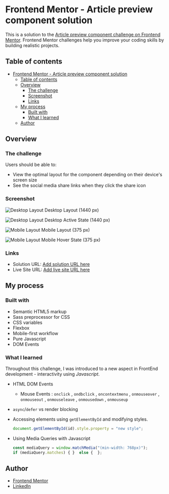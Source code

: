# Frontend Mentor - Article preview component solution

This is a solution to the [Article preview component challenge on Frontend Mentor](https://www.frontendmentor.io/challenges/article-preview-component-dYBN_pYFT). Frontend Mentor challenges help you improve your coding skills by building realistic projects. 

## Table of contents

- [Frontend Mentor - Article preview component solution](#frontend-mentor---article-preview-component-solution)
  - [Table of contents](#table-of-contents)
  - [Overview](#overview)
    - [The challenge](#the-challenge)
    - [Screenshot](#screenshot)
    - [Links](#links)
  - [My process](#my-process)
    - [Built with](#built-with)
    - [What I learned](#what-i-learned)
  - [Author](#author)

## Overview

### The challenge

Users should be able to:

- View the optimal layout for the component depending on their device's screen size
- See the social media share links when they click the share icon

### Screenshot

![Desktop Layout](/Screenshots/Desktop_Capture.png)
Desktop Layout (1440 px)  

![Desktop Layout](/Screenshots/Desktop_Active_Capture.png)
Desktop Active State (1440 px) 

![Mobile Layout](/Screenshots/Mobile_Capture.png)
Mobile Layout (375 px)  

![Mobile Layout](/Screenshots/Mobile_Active_Capture.png)
Mobile Hover State (375 px)

### Links

- Solution URL: [Add solution URL here](https://your-solution-url.com)
- Live Site URL: [Add live site URL here](https://your-live-site-url.com)

## My process

### Built with

- Semantic HTML5 markup
- Sass preprocessor for CSS
- CSS variables
- Flexbox
- Mobile-first workflow
- Pure Javascript
- DOM Events

### What I learned

Throughout this challenge, I was introduced to a new aspect in FrontEnd development - interactivity using *Javascript*.

- HTML DOM Events 
  - Mouse Events :  `onclick` , `ondbclick` , `oncontextmenu` , `onmouseover` , `onmouseout` , `onmouseleave` , `onmousedown` , `onmouseup`
- `async`/`defer` vs render blocking
- Accessing elements using `getElementById` and modifying styles.
  
  ```javascript
  document.getElementById(id).style.property = "new style";
  ```
- Using Media Queries with Javascript
  ```javascript
  const mediaQuery = window.matchMedia("(min-width: 768px)");
  if (mediaQuery.matches) { }  else {  };
  ```

## Author

- [Frontend Mentor](https://www.frontendmentor.io/profile/Muhammad-Nabeel-Sh)
- [LinkedIn](https://www.linkedin.com/in/muhammad-nabil-ibrahim-728b571b8/)